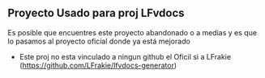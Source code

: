 ## Proyecto Usado para proj LFvdocs

Es posible que encuentres este proyecto abandonado o a medias y es que lo pasamos al proyecto oficial donde ya está mejorado 
- Este proj no esta vinculado a ningun github el Oficil si a LFrakie (https://github.com/LFrakie/lfvdocs-generator)
